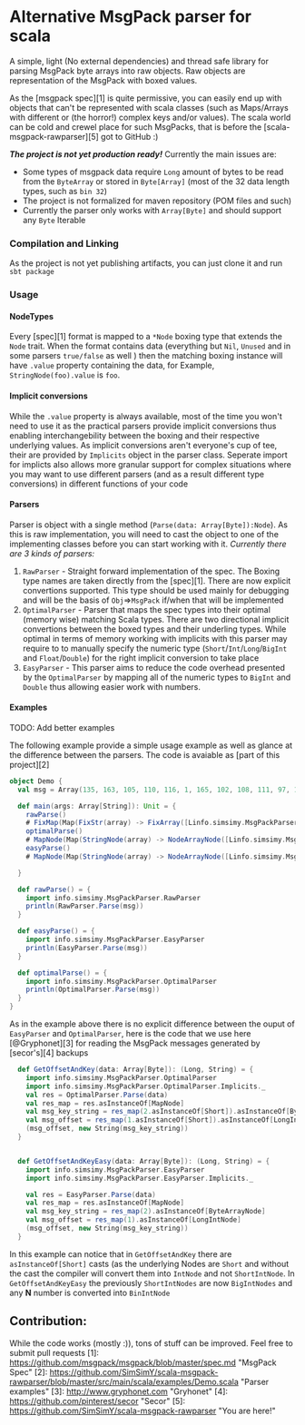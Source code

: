# Alternative MsgPack parser for scala


A simple, light (No external dependencies) and thread safe library for parsing MsgPack byte arrays into raw objects. 
Raw objects are representation of the MsgPack with boxed values. 
 
As the [msgpack spec][1] is quite permissive, you can easily end up with objects that can't be represented with scala classes (such as Maps/Arrays  with different or (the horror!) complex keys and/or values). The scala world can be cold and crewel place for such MsgPacks, that is before the [scala-msgpack-rawparser][5] got to GitHub :)  

 

***The project is not yet production ready!***
Currently the main issues are:
* Some types of msgpack data require `Long` amount of bytes to be read from the `ByteArray` or stored in `Byte[Array]` (most of the 32 data length types, such as `bin 32`) 
* The project is not formalized for maven repository (POM files and such)
* Currently the parser only works with `Array[Byte]` and should support any `Byte` Iterable


### Compilation and Linking
As the project is not yet publishing artifacts, you can just clone it and run `sbt package`
 
### Usage

#### NodeTypes
Every [spec][1] format is mapped to a `*Node` boxing type that extends the `Node` trait. When the format contains data (everything but `Nil`, `Unused` and in some parsers `true/false` as well ) then the matching boxing instance will have `.value` property containing the data, for Example, `StringNode(foo).value` is `foo`. 

#### Implicit conversions
While the `.value` property is always available, most of the time you won't need to use it as the practical parsers provide implicit conversions thus enabling interchangebility between the boxing and their respective underlying values.
As implicit conversions aren't everyone's cup of tee, their are provided by `Implicits` object in the parser class. Seperate import for implicts also allows more granular support for complex situations where you may want to use different parsers (and as a result different type conversions) in different functions of your code  

#### Parsers
Parser is object with a single method (`Parse(data: Array[Byte]):Node`). As this is raw implementation, you will need to cast the object to one of the implementing classes before you can start working with it.
*Currently there are 3 kinds of parsers:*
1. `RawParser` - Straight forward implementation of the spec. The Boxing type names are taken directly from the [spec][1]. There are now explicit convertions supported. This type should be used mainly for debugging and will be the basis of `Obj`=>`MsgPack` if/when that will be implemented 
2. `OptimalParser` - Parser that maps the spec types into their optimal (memory wise) matching Scala types. There are two directional implicit convertions between the boxed types and their underling types. While optimal in terms of memory working with implicits with this parser may require to to manually specify the numeric type (`Short`/`Int`/`Long`/`BigInt` and `Float`/`Double`) for the right implicit conversion to take place
3. `EasyParser` - This parser aims to reduce the code overhead presented by the `OptimalParser` by mapping all of the numeric types to `BigInt` and `Double` thus allowing easier work with numbers. 

#### Examples
TODO: Add better examples

The following example provide a simple usage example as well as glance at the difference between the parsers. The code is avaiable as [part of this project][2]
```scala
object Demo {
  val msg = Array(135, 163, 105, 110, 116, 1, 165, 102, 108, 111, 97, 116, 203, 63, 224, 0, 0, 0, 0, 0, 0, 167, 98, 111, 111, 108, 101, 97, 110, 195, 164, 110, 117, 108, 108, 192, 166, 115, 116, 114, 105, 110, 103, 167, 102, 111, 111, 32, 98, 97, 114, 165, 97, 114, 114, 97, 121, 146, 163, 102, 111, 111, 163, 98, 97, 114, 166, 111, 98, 106, 101, 99, 116, 130, 163, 102, 111, 111, 1, 163, 98, 97, 122, 203, 63, 224, 0, 0, 0, 0, 0, 0).map(_.asInstanceOf[Byte])

  def main(args: Array[String]): Unit = {
    rawParse()
    # FixMap(Map(FixStr(array) -> FixArray([Linfo.simsimy.MsgPackParser.Node;@4c70fda8), FixStr(object) -> FixMap(Map(FixStr(foo) -> FixInt(1), FixStr(baz) -> Float64(0.5))), FixStr(int) -> FixInt(1), FixStr(float) -> Float64(0.5), FixStr(string) -> FixStr(foo bar), FixStr(null) -> NullNode(), FixStr(boolean) -> True()))
    optimalParse()
    # MapNode(Map(StringNode(array) -> NodeArrayNode([Linfo.simsimy.MsgPackParser.Node;@4501b7af), StringNode(object) -> MapNode(Map(StringNode(foo) -> ShortIntNode(1), StringNode(baz) -> DoubleNode(0.5))), StringNode(int) -> ShortIntNode(1), StringNode(float) -> DoubleNode(0.5), StringNode(string) -> StringNode(foo bar), StringNode(null) -> NullNode(), StringNode(boolean) -> BooleanNode(true)))
    easyParse()
    # MapNode(Map(StringNode(array) -> NodeArrayNode([Linfo.simsimy.MsgPackParser.Node;@4501b7af), StringNode(object) -> MapNode(Map(StringNode(foo) -> ShortIntNode(1), StringNode(baz) -> DoubleNode(0.5))), StringNode(int) -> ShortIntNode(1), StringNode(float) -> DoubleNode(0.5), StringNode(string) -> StringNode(foo bar), StringNode(null) -> NullNode(), StringNode(boolean) -> BooleanNode(true)))

  }

  def rawParse() = {
    import info.simsimy.MsgPackParser.RawParser
    println(RawParser.Parse(msg))
  }

  def easyParse() = {
    import info.simsimy.MsgPackParser.EasyParser
    println(EasyParser.Parse(msg))
  }

  def optimalParse() = {
    import info.simsimy.MsgPackParser.OptimalParser
    println(OptimalParser.Parse(msg))
  }
}
```

As in the example above there is no explicit difference between the ouput of `EasyParser` and `OptimalParser`, here is the code that we use here [@Gryphonet][3] for reading the MsgPack messages generated by [secor's][4] backups 

```scala
  def GetOffsetAndKey(data: Array[Byte]): (Long, String) = {
    import info.simsimy.MsgPackParser.OptimalParser
    import info.simsimy.MsgPackParser.OptimalParser.Implicits._
    val res = OptimalParser.Parse(data)
    val res_map = res.asInstanceOf[MapNode]
    val msg_key_string = res_map(2.asInstanceOf[Short]).asInstanceOf[ByteArrayNode]
    val msg_offset = res_map(1.asInstanceOf[Short]).asInstanceOf[LongIntNode]
    (msg_offset, new String(msg_key_string))
  }


  def GetOffsetAndKeyEasy(data: Array[Byte]): (Long, String) = {
    import info.simsimy.MsgPackParser.EasyParser
    import info.simsimy.MsgPackParser.EasyParser.Implicits._

    val res = EasyParser.Parse(data)
    val res_map = res.asInstanceOf[MapNode]
    val msg_key_string = res_map(2).asInstanceOf[ByteArrayNode]
    val msg_offset = res_map(1).asInstanceOf[LongIntNode]
    (msg_offset, new String(msg_key_string))
  }

```
In this example can notice that in `GetOffsetAndKey` there are `asInstanceOf[Short]` casts (as the underlying Nodes are `Short` and without the cast the compiler will convert them into `IntNode` and not `ShortIntNode`. 
In `GetOffsetAndKeyEasy` the previously `ShortIntNodes` are now `BigIntNodes` and any **N** number is converted into `BinIntNode`



## Contribution:
While the code works (mostly :)), tons of stuff can be improved. Feel free to submit pull requests 
[1]: https://github.com/msgpack/msgpack/blob/master/spec.md "MsgPack Spec"
[2]: https://github.com/SimSimY/scala-msgpack-rawparser/blob/master/src/main/scala/examples/Demo.scala "Parser examples"
[3]: http://www.gryphonet.com "Gryhonet"
[4]: https://github.com/pinterest/secor "Secor"
[5]: https://github.com/SimSimY/scala-msgpack-rawparser "You are here!"